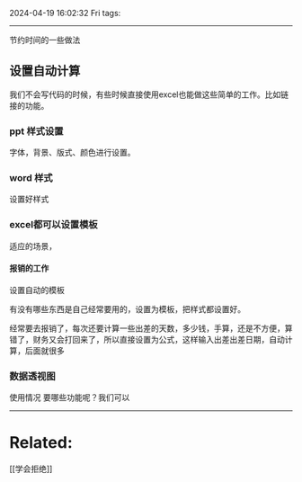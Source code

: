 2024-04-19 16:02:32 Fri 
tags: 

----
节约时间的一些做法

## 设置自动计算

我们不会写代码的时候，有些时候直接使用excel也能做这些简单的工作。比如链接的功能。

### ppt 样式设置
字体，背景、版式、颜色进行设置。
### word 样式
设置好样式
### excel都可以设置模板
适应的场景，
#### 报销的工作

设置自动的模板

有没有哪些东西是自己经常要用的，设置为模板，把样式都设置好。

经常要去报销了，每次还要计算一些出差的天数，多少钱，手算，还是不方便，算错了，财务又会打回来了，所以直接设置为公式，这样输入出差出差日期，自动计算，后面就很多

### 数据透视图

使用情况
要哪些功能呢？我们可以

---
# Related:
[[学会拒绝]]